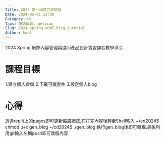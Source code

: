```yaml
---
Title: 2024 第一周建立部落格
Date: 2024-03-01 11:00
Category: w1
Tags: 網誌編寫, pelican
Slug: 2024-Spring-wONE-blog-tutorial
Author: kmol
---
```


2024 Spring 網際內容管理與協同產品設計實習課程教學導引.

<!-- PELICAN_END_SUMMARY -->

# 課程目標
1.建立個人倉儲
2.下載可攜套件
3.設定個人blog
# 心得
透過replit上的pages即可更新每周網誌,在打完內容後轉至Shell輸入
~/cd2024$ chmod u+x gen_blog
~/cd2024$ ./gen_blog
執行gen_blog後即可轉檔,最後利用git輸入名稱push即可改版內容
